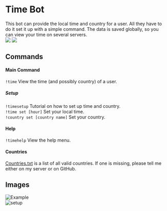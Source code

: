 # Time Bot
This bot can provide the local time and country for a user. All they have to do it set it up with a simple command. The data is saved globally, so you can view your time on several servers.  
[<img src="https://discordapp.com/api/guilds/294699220743618561/widget.png?style=shield">](https://discord.gg/qsc8YMS) <img src="https://img.shields.io/badge/discord-csharp-blue.svg">

## Commands
#### Main Command
`!time` View the time (and possibly country) of a user.
##### Setup
`!timesetup` Tutorial on how to set up time and country.  
`!time set [hour]` Set your local time.  
`!country set [country name]` Set your country.  
#### Help
`!timehelp` View the help menu.  
#### Countries
[Countries.txt](https://github.com/WilliamWelsh/TimeBot/blob/master/TimeBot/countries.txt) is a list of all valid countries. If one is missing, please tell me either on my server or on GitHub.

## Images
![Example](https://i.imgur.com/VynC3uB.png)  
![setup](https://i.imgur.com/LBiQPXy.png)